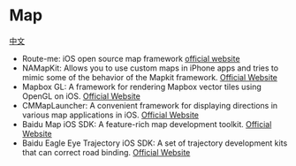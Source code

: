 # Map
[中文](https://github.com/dzp181/Map/blob/master/README.md)

* Route-me: iOS open source map framework [official website](https://github.com/route-me/route-me)
* NAMapKit: Allows you to use custom maps in iPhone apps and tries to mimic some of the behavior of the Mapkit framework. [Official Website](https://github.com/neilang/NAMapKit)
* Mapbox GL: A framework for rendering Mapbox vector tiles using OpenGL on iOS. [Official Website](https://github.com/mapbox/mapbox-gl-native)
* CMMapLauncher: A convenient framework for displaying directions in various map applications in iOS. [Official Website](https://github.com/citymapper/CMMapLauncher)
* Baidu Map iOS SDK: A feature-rich map development toolkit. [Official Website](http://lbsyun.baidu.com/index.php?title=iossdk)
* Baidu Eagle Eye Trajectory iOS SDK: A set of trajectory development kits that can correct road binding. [Official Website](http://lbsyun.baidu.com/index.php?title=ios-yingyan)
